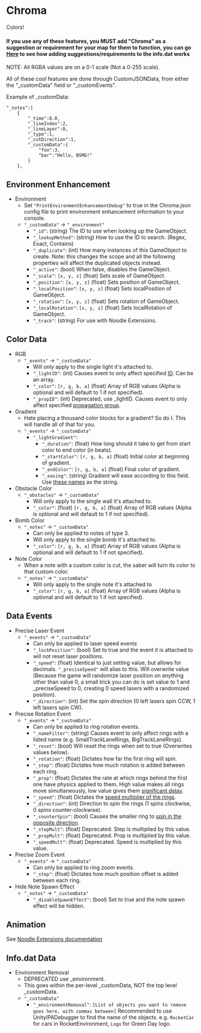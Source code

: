 # Chroma

Colors!

#### If you use any of these features, you MUST add "Chroma" as a suggestion or requirement for your map for them to function, you can go [Here](https://github.com/Kylemc1413/SongCore/blob/master/README.md) to see how adding suggestions/requirements to the info.dat works

NOTE: All RGBA values are on a 0-1 scale (Not a 0-255 scale).

All of these cool features are done through CustomJSONData, from either the "_customData" field or "_customEvents".

Example of _customData:

    "_notes":[
        {
            "_time":8.0,
            "_lineIndex":2,
            "_lineLayer":0,
            "_type":1,
            "_cutDirection":1,
            "_customData":{
                "foo":3,
                "bar":"Hello, BSMG!"
            }
        },

## Environment Enhancement
* Environment
  * Set `"PrintEnvironmentEnhancementDebug"` to true in the Chroma.json config file to print environment enhancement information to your console.
  *  `"_customData"` -> `"_environment"`
     *  `"_id"`: (string) The ID to use when looking up the GameObject.
     *  `"_lookupMethod"`: (string) How to use the ID to search. (Regex, Exact, Contains)
     *  `"_duplicate"`: (int) How many instances of this GameObject to create. Note: this changes the scope and all the following properties will affect the duplicated objects instead.
     *  `"_active"`: (bool) When false, disables the GameObject.
     *  `"_scale"`: `[x, y, z]` (float) Sets scale of GameObject.
     *  `"_position"`: `[x, y, z]` (float) Sets position of GameObject.
     *  `"_localPosition"`: `[x, y, z]` (float) Sets localPosition of GameObject.
     *  `"_rotation"`: `[x, y, z]` (float) Sets rotation of GameObject.
     *  `"_localRotation"`: `[x, y, z]` (float) Sets localRotation of GameObject.
     *  `"_track"`: (string) For use with Noodle Extensions.

## Color Data
* RGB
  * `"_events"` -> `"_customData"`
    * Will only apply to the single light it's attached to.
    * `"_lightID"`: (int) Causes event to only affect specified [ID](https://streamable.com/dhs31). Can be an array.
    * `"_color"`: `[r, g, b, a]` (float) Array of RGB values (Alpha is optional and will default to 1 if not specified).
    * `"_propID"`: (int) Deprecated, use _lightID. Causes event to only affect specified [propagation group](https://streamable.com/byyda).
* Gradient
  * Hate placing a thousand color blocks for a gradient? So do I. This will handle all of that for you.
  * `"_events"` -> `"_customData"`
    * `"_lightGradient"`:
      * `"_duration"`: (float) How long should it take to get from start color to end color (in beats).
      * `"_startColor"`: `[r, g, b, a]` (float) Initial color at beginning of gradient.
      * `"_endColor"`: `[r, g, b, a]` (float) Final color of gradient.
      * `"_easing"`: (string) Gradient will ease according to this field. Use [these names](https://easings.net/en) as the string.
* Obstacle Color
  * `"_obstacles"` -> `"_customData"`
    * Will only apply to the single wall it's attached to.
    * `"_color"`: (float) `[r, g, b, a]` (float) Array of RGB values (Alpha is optional and will default to 1 if not specified).
* Bomb Color
  * `"_notes"` -> `"_customData"`
    * Can only be applied to notes of type 3.
    * Will only apply to the single bomb it's attached to.
    * `"_color"`: `[r, g, b, a]` (float) Array of RGB values (Alpha is optional and will default to 1 if not specified).
* Note Color
  * When a note with a custom color is cut, the saber will turn its color to that custom color.
  * `"_notes"` -> `"_customData"`
    * Will only apply to the single note it's attached to
    * `"_color"`: `[r, g, b, a]` (float) Array of RGB values (Alpha is optional and will default to 1 if not specified).
  
## Data Events
* Precise Laser Event
  * `"_events"` -> `"_customData"`
    * Can only be applied to laser speed events
    * `"_lockPosition"`: (bool) Set to true and the event it is attached to will not reset laser positions.
    * `"_speed"`: (float) Identical to just setting value, but allows for decimals. `"_preciseSpeed"` will alias to this. Will overwrite value (Because the game will randomize laser position on anything other than value 0, a small trick you can do is set value to 1 and _preciseSpeed to 0, creating 0 speed lasers with a randomized position).
    * `"_direction"`: (int) Set the spin direction (0 left lasers spin CCW, 1 left lasers spin CW).
* Precise Rotation Event
  * `"_events"` -> `"_customData"`
    * Can only be applied to ring rotation events.
    * `"_nameFilter"`: (string) Causes event to only affect rings with a listed name (e.g. SmallTrackLaneRings, BigTrackLaneRings).
    * `"_reset"`: (bool) Will reset the rings when set to true (Overwrites values below).
    * `"_rotation"`: (float) Dictates how far the first ring will spin.
    * `"_step"`: (float) Dictates how much rotation is added between each ring.
    * `"_prop"`: (float) Dictates the rate at which rings behind the first one have physics applied to them.  High value makes all rings move simultaneously, low value gives them [significant delay](https://streamable.com/vsdr9).
    * `"_speed"`: (float) Dictates the [speed multiplier of the rings](https://streamable.com/fxlse).
    * `"_direction"`: (int) Direction to spin the rings (1 spins clockwise, 0 spins counter-clockwise).
    * `"_counterSpin"`: (bool) Causes the smaller ring to [spin in the opposite direction](https://streamable.com/4duyy).
    * `"_stepMult"`: (float) Deprecated. Step is multiplied by this value.
    * `"_propMult"`: (float) Deprecated. Prop is multiplied by this value.
    * `"_speedMult"`: (float) Deprecated. Speed is multiplied by this value.
* Precise Zoom Event
  * `"_events"` -> `"_customData"`
    * Can only be applied to ring zoom events.
    * `"_step"`: (float) Dictates how much position offset is added between each ring.
* Hide Note Spawn Effect
  * `"_notes"` -> `"_customData"`
    * `"_disableSpawnEffect"`: (bool) Set to true and the note spawn effect will be hidden.
    
## Animation
See [Noodle Extensions documentation](https://github.com/Aeroluna/NoodleExtensions/blob/master/Documentation/AnimationDocs.md#_color)

## Info.dat Data
* Environment Removal
  * DEPRECATED use _environment.
  * This goes within the per-level _customData, NOT the top level _customData.
  * `"_customData"`
    * `"_environmentRemoval"`: `[List of objects you want to remove goes here, with commas between]` Recommended to use UnityIPADebugger to find the name of the objects. e.g. `RocketCar` for cars in RocketEnvironment, `Logo` for Green Day logo.
